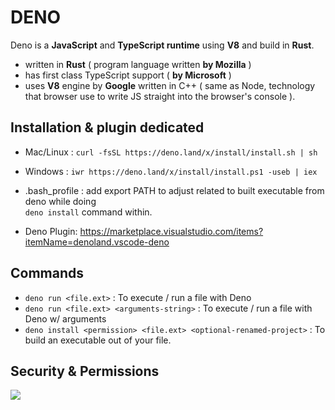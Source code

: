 # DENO
Deno is a **JavaScript** and **TypeScript runtime** using **V8** and build in **Rust**.
* written in **Rust** ( program language written **by Mozilla** )
* has first class TypeScript support ( **by Microsoft** )
* uses **V8** engine by **Google** written in C++ ( same as Node, technology that browser use to  write JS straight into the browser's console ).


## Installation & plugin dedicated
* Mac/Linux : ```curl -fsSL https://deno.land/x/install/install.sh | sh```
* Windows : ```iwr https://deno.land/x/install/install.ps1 -useb | iex```
* .bash_profile : add export PATH to adjust related to built executable from deno while doing  
 ```deno install``` command within.

* Deno Plugin: https://marketplace.visualstudio.com/items?itemName=denoland.vscode-deno



## Commands
* ```deno run <file.ext>``` : To execute / run a file with Deno
* ```deno run <file.ext> <arguments-string>``` : To execute / run a file with Deno w/ arguments
* ```deno install <permission> <file.ext> <optional-renamed-project>``` : To build an executable out of your file.


## Security & Permissions
<img src = "./notes/02__deno-permissions.png">
